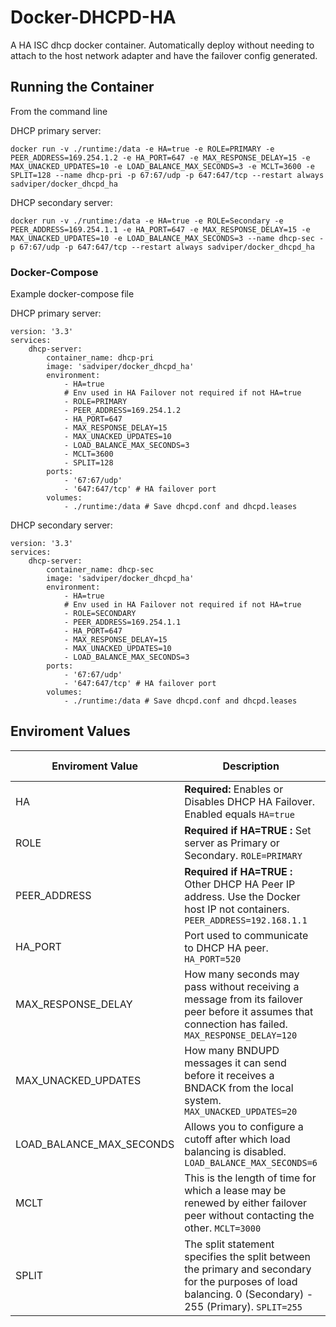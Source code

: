 # Docker-DHCPD-HA

A HA ISC dhcp docker container. Automatically deploy without needing to attach to the host network adapter and have the failover config generated.

## Running the Container

From the command line 

DHCP primary server:

```
docker run -v ./runtime:/data -e HA=true -e ROLE=PRIMARY -e PEER_ADDRESS=169.254.1.2 -e HA_PORT=647 -e MAX_RESPONSE_DELAY=15 -e MAX_UNACKED_UPDATES=10 -e LOAD_BALANCE_MAX_SECONDS=3 -e MCLT=3600 -e SPLIT=128 --name dhcp-pri -p 67:67/udp -p 647:647/tcp --restart always sadviper/docker_dhcpd_ha
```

DHCP secondary server:

```
docker run -v ./runtime:/data -e HA=true -e ROLE=Secondary -e PEER_ADDRESS=169.254.1.1 -e HA_PORT=647 -e MAX_RESPONSE_DELAY=15 -e MAX_UNACKED_UPDATES=10 -e LOAD_BALANCE_MAX_SECONDS=3 --name dhcp-sec -p 67:67/udp -p 647:647/tcp --restart always sadviper/docker_dhcpd_ha
```

### Docker-Compose

Example docker-compose file

DHCP primary server:

```
version: '3.3'
services:
    dhcp-server:
        container_name: dhcp-pri
        image: 'sadviper/docker_dhcpd_ha'
        environment:
            - HA=true
            # Env used in HA Failover not required if not HA=true
            - ROLE=PRIMARY
            - PEER_ADDRESS=169.254.1.2
            - HA_PORT=647
            - MAX_RESPONSE_DELAY=15
            - MAX_UNACKED_UPDATES=10
            - LOAD_BALANCE_MAX_SECONDS=3
            - MCLT=3600
            - SPLIT=128
        ports:
            - '67:67/udp'
            - '647:647/tcp' # HA failover port
        volumes:
            - ./runtime:/data # Save dhcpd.conf and dhcpd.leases
```

DHCP secondary server:
```
version: '3.3'
services:
    dhcp-server:
        container_name: dhcp-sec
        image: 'sadviper/docker_dhcpd_ha'
        environment:
            - HA=true
            # Env used in HA Failover not required if not HA=true
            - ROLE=SECONDARY
            - PEER_ADDRESS=169.254.1.1
            - HA_PORT=647
            - MAX_RESPONSE_DELAY=15
            - MAX_UNACKED_UPDATES=10
            - LOAD_BALANCE_MAX_SECONDS=3
        ports:
            - '67:67/udp'
            - '647:647/tcp' # HA failover port
        volumes:
            - ./runtime:/data # Save dhcpd.conf and dhcpd.leases
```

## Enviroment Values

| Enviroment Value         | Description                   | Default value               |
|--------------------------|-------------------------------|-----------------------------|
| HA			           | **Required:** Enables or Disables DHCP HA Failover. Enabled equals `HA=true` | False |
| ROLE                     | **Required if HA=TRUE :** Set server as Primary or Secondary. `ROLE=PRIMARY` | Not Set |
| PEER_ADDRESS             | **Required if HA=TRUE :** Other DHCP HA Peer IP address. Use the Docker host IP not containers. `PEER_ADDRESS=192.168.1.1` | Not Set |
| HA_PORT                  | Port used to communicate to DHCP HA peer. `HA_PORT=520` | 647 |
| MAX_RESPONSE_DELAY       | How many seconds may pass without receiving a message from its failover peer before it assumes that connection has failed. `MAX_RESPONSE_DELAY=120` | 60 |
| MAX_UNACKED_UPDATES      | How many BNDUPD messages it can send before it receives a BNDACK from the local system. `MAX_UNACKED_UPDATES=20` | 10                          |
| LOAD_BALANCE_MAX_SECONDS | Allows you to configure a cutoff after which load balancing is disabled. `LOAD_BALANCE_MAX_SECONDS=6`| 3 |
| MCLT                     |  This is the length of time for which a lease may be renewed by either failover peer without contacting the other. `MCLT=3000` | 3600 |
| SPLIT                    | The split statement specifies the split between the primary and secondary for the purposes of load balancing. 0 (Secondary) - 255 (Primary). `SPLIT=255` | 128 |